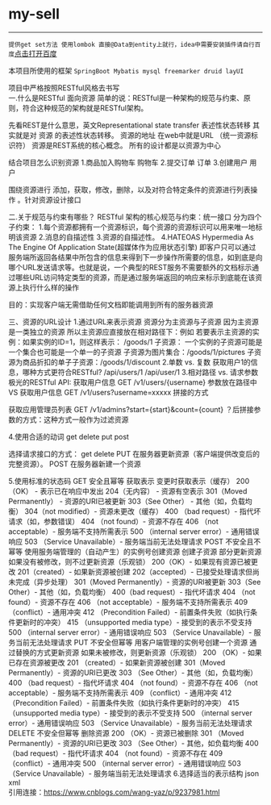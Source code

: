 # my-sell
---
`提供get set方法 使用lombok 直接@Data到entity上就行，idea中需要安装插件请自行百度`<a href="https://www.baidu.com/" target="_blank">点击打开百度</a>

本项目所使用的框架
`SpringBoot
 Mybatis
 mysql
 freemarker
 druid
 layUI
`
<br/>

项目中严格按照RESTful风格去书写<br/>
一.什么是RESTful 面向资源
简单的说：RESTful是一种架构的规范与约束、原则，符合这种规范的架构就是RESTful架构。
 
先看REST是什么意思，英文Representational state transfer 表述性状态转移 其实就是对 资源 的表述性状态转移。
资源的地址 在web中就是URL （统一资源标识符）
资源是REST系统的核心概念。 所有的设计都是以资源为中心
 
结合项目怎么识别资源
1.商品加入购物车 购物车
2.提交订单 订单
3.创建用户 用户
 
围绕资源进行 添加，获取，修改，删除，以及对符合特定条件的资源进行列表操作 。针对资源设计接口
 
二.关于规范与约束有哪些？
RESTful 架构的核心规范与约束：统一接口
分为四个子约束：
1.每个资源都拥有一个资源标识，每个资源的资源标识可以用来唯一地标明该资源
2.消息的自描述性
3.资源的自描述性。
4.HATEOAS Hypermedia As The Engine Of Application State(超媒体作为应用状态引擎)
即客户只可以通过服务端所返回各结果中所包含的信息来得到下一步操作所需要的信息，如到底是向哪个URL发送请求等。也就是说，一个典型的REST服务不需要额外的文档标示通过哪些URL访问特定类型的资源，而是通过服务端返回的响应来标示到底能在该资源上执行什么样的操作
 
目的：实现客户端无需借助任何文档即能调用到所有的服务器资源
 

 
三、资源的URL设计
1.通过URL来表示资源
资源分为主资源与子资源
因为主资源是一类独立的资源 所以主资源应直接放在相对路径下：例如
若要表示主资源的实例：如果实例的ID=1，则这样表示： /goods/1
子资源：
一个实例的子资源可能是一个集合也可能是一个单一的子资源
子资源为图片集合：/goods/1/pictures
子资源为商品折扣的单子子资源：/goods/1/discount
2.单数 vs. 复数
获取用户1的信息，哪种方式更符合RESTful?
/api/users/1
/api/user/1
3.相对路径 vs. 请求参数
极光的RESTful API:
获取用户信息 GET /v1/users/{username} 参数放在路径中
VS
获取用户信息 GET /v1/users?username=xxxxx 拼接的方式
 
获取应用管理员列表 GET /v1/admins?start={start}&count={count} ？后拼接参数的方式：这种方式一般作为过滤资源
 
4.使用合适的动词 get delete put post
 
选择请求接口的方式： get delete
PUT 在服务器更新资源（客户端提供改变后的完整资源）。
POST 在服务器新建一个资源
 
5.使用标准的状态码
GET
安全且幂等
获取表示
变更时获取表示（缓存）
200（OK） - 表示已在响应中发出
204（无内容） - 资源有空表示
301（Moved Permanently） - 资源的URI已被更新
303（See Other） - 其他（如，负载均衡）
304（not modified）- 资源未更改（缓存）
400 （bad request）- 指代坏请求（如，参数错误）
404 （not found）- 资源不存在
406 （not acceptable）- 服务端不支持所需表示
500 （internal server error）- 通用错误响应
503 （Service Unavailable）- 服务端当前无法处理请求
POST
不安全且不幂等
使用服务端管理的（自动产生）的实例号创建资源
创建子资源
部分更新资源
如果没有被修改，则不过更新资源（乐观锁）
200（OK）- 如果现有资源已被更改
201（created）- 如果新资源被创建
202（accepted）- 已接受处理请求但尚未完成（异步处理）
301（Moved Permanently）- 资源的URI被更新
303（See Other）- 其他（如，负载均衡）
400（bad request）- 指代坏请求
404 （not found）- 资源不存在
406 （not acceptable）- 服务端不支持所需表示
409 （conflict）- 通用冲突
412 （Precondition Failed）- 前置条件失败（如执行条件更新时的冲突）
415 （unsupported media type）- 接受到的表示不受支持
500 （internal server error）- 通用错误响应
503 （Service Unavailable）- 服务当前无法处理请求
PUT
不安全但幂等
用客户端管理的实例号创建一个资源
通过替换的方式更新资源
如果未被修改，则更新资源（乐观锁）
200 （OK）- 如果已存在资源被更改
201 （created）- 如果新资源被创建
301（Moved Permanently）- 资源的URI已更改
303 （See Other）- 其他（如，负载均衡）
400 （bad request）- 指代坏请求
404 （not found）- 资源不存在
406 （not acceptable）- 服务端不支持所需表示
409 （conflict）- 通用冲突
412 （Precondition Failed）- 前置条件失败（如执行条件更新时的冲突）
415 （unsupported media type）- 接受到的表示不受支持
500 （internal server error）- 通用错误响应
503 （Service Unavailable）- 服务当前无法处理请求
DELETE
不安全但幂等
删除资源
200 （OK）- 资源已被删除
301 （Moved Permanently）- 资源的URI已更改
303 （See Other）- 其他，如负载均衡
400 （bad request）- 指代坏请求
404 （not found）- 资源不存在
409 （conflict）- 通用冲突
500 （internal server error）- 通用错误响应
503 （Service Unavailable）- 服务端当前无法处理请求
6.选择适当的表示结构
json   xml<br>
引用连接：https://www.cnblogs.com/wang-yaz/p/9237981.html